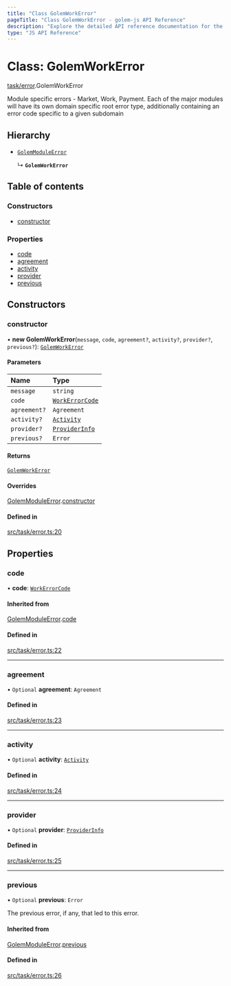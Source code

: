 ```yaml
---
title: "Class GolemWorkError"
pageTitle: "Class GolemWorkError - golem-js API Reference"
description: "Explore the detailed API reference documentation for the Class GolemWorkError within the golem-js SDK for the Golem Network."
type: "JS API Reference"
---
```

# Class: GolemWorkError

[task/error](../modules/task_error).GolemWorkError

Module specific errors - Market, Work, Payment.
Each of the major modules will have its own domain specific root error type,
additionally containing an error code specific to a given subdomain

## Hierarchy

- [`GolemModuleError`](error_golem_error.GolemModuleError)

  ↳ **`GolemWorkError`**

## Table of contents

### Constructors

- [constructor](task_error.GolemWorkError#constructor)

### Properties

- [code](task_error.GolemWorkError#code)
- [agreement](task_error.GolemWorkError#agreement)
- [activity](task_error.GolemWorkError#activity)
- [provider](task_error.GolemWorkError#provider)
- [previous](task_error.GolemWorkError#previous)

## Constructors

### constructor

• **new GolemWorkError**(`message`, `code`, `agreement?`, `activity?`, `provider?`, `previous?`): [`GolemWorkError`](task_error.GolemWorkError)

#### Parameters

| Name | Type |
| :------ | :------ |
| `message` | `string` |
| `code` | [`WorkErrorCode`](../enums/task_error.WorkErrorCode) |
| `agreement?` | `Agreement` |
| `activity?` | [`Activity`](activity_activity.Activity) |
| `provider?` | [`ProviderInfo`](../interfaces/agreement_agreement.ProviderInfo) |
| `previous?` | `Error` |

#### Returns

[`GolemWorkError`](task_error.GolemWorkError)

#### Overrides

[GolemModuleError](error_golem_error.GolemModuleError).[constructor](error_golem_error.GolemModuleError#constructor)

#### Defined in

[src/task/error.ts:20](https://github.com/golemfactory/golem-js/blob/7cee55b/src/task/error.ts#L20)

## Properties

### code

• **code**: [`WorkErrorCode`](../enums/task_error.WorkErrorCode)

#### Inherited from

[GolemModuleError](error_golem_error.GolemModuleError).[code](error_golem_error.GolemModuleError#code)

#### Defined in

[src/task/error.ts:22](https://github.com/golemfactory/golem-js/blob/7cee55b/src/task/error.ts#L22)

___

### agreement

• `Optional` **agreement**: `Agreement`

#### Defined in

[src/task/error.ts:23](https://github.com/golemfactory/golem-js/blob/7cee55b/src/task/error.ts#L23)

___

### activity

• `Optional` **activity**: [`Activity`](activity_activity.Activity)

#### Defined in

[src/task/error.ts:24](https://github.com/golemfactory/golem-js/blob/7cee55b/src/task/error.ts#L24)

___

### provider

• `Optional` **provider**: [`ProviderInfo`](../interfaces/agreement_agreement.ProviderInfo)

#### Defined in

[src/task/error.ts:25](https://github.com/golemfactory/golem-js/blob/7cee55b/src/task/error.ts#L25)

___

### previous

• `Optional` **previous**: `Error`

The previous error, if any, that led to this error.

#### Inherited from

[GolemModuleError](error_golem_error.GolemModuleError).[previous](error_golem_error.GolemModuleError#previous)

#### Defined in

[src/task/error.ts:26](https://github.com/golemfactory/golem-js/blob/7cee55b/src/task/error.ts#L26)
